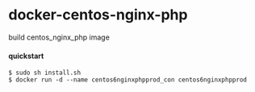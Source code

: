 # docker-centos-nginx-php
build centos_nginx_php image

#### quickstart
```
$ sudo sh install.sh
$ docker run -d --name centos6nginxphpprod_con centos6nginxphpprod
```






